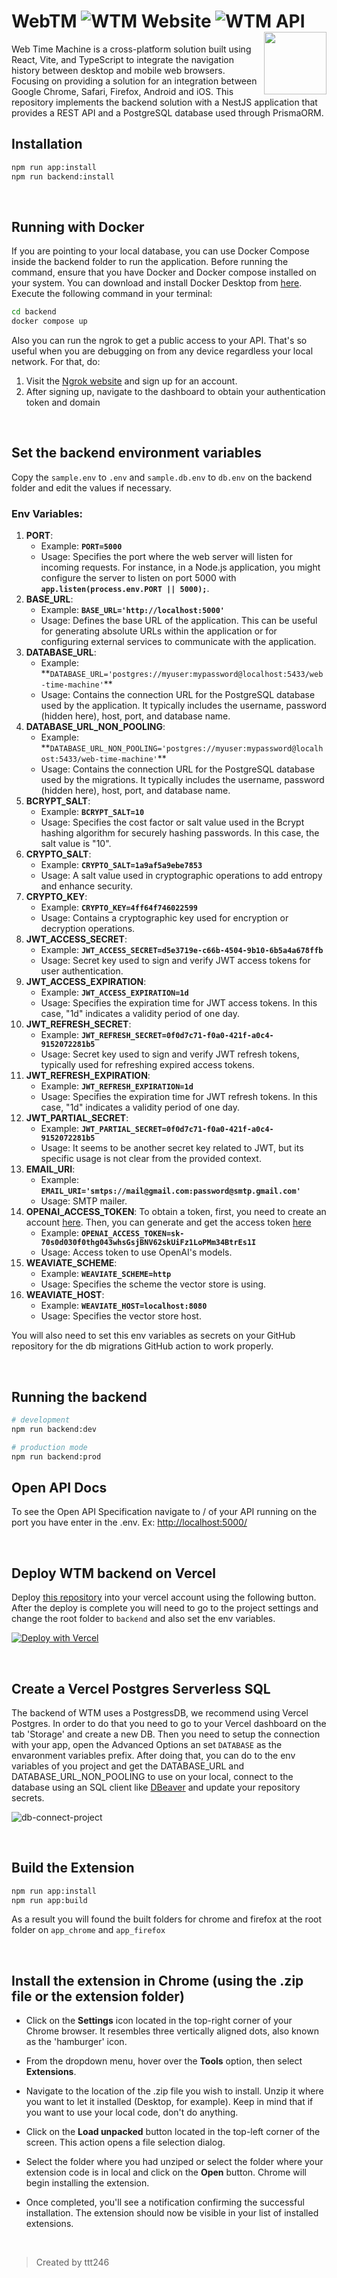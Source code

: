 # WebTM ![WTM  Website](https://cronitor.io/badges/CbeIhd/production/7FN5-J8hdv7hTI7zSN0Yyc6TBw0.svg) ![WTM  API](https://cronitor.io/badges/DOrpsj/production/0PbZKWShlq8iS_6_sPowwKHxKVI.svg)<img align="right" width="100" height="100" src="./app/public/app-icon.png">

Web Time Machine is a cross-platform solution built using React, Vite, and TypeScript to integrate the navigation history between desktop and mobile web browsers. Focusing on providing a solution for an integration between Google Chrome, Safari, Firefox, Android and iOS. This repository implements the backend solution with a NestJS application that provides a REST API and a PostgreSQL database used through PrismaORM.

## Installation

```bash
npm run app:install
npm run backend:install
```

<br/>

## Running with Docker

If you are pointing to your local database, you can use Docker Compose inside the backend folder to run the application. Before running the command, ensure that you have Docker and Docker compose installed on your system. You can download and install Docker Desktop from [here](https://www.docker.com/products/docker-desktop/).
Execute the following command in your terminal:

```bash
cd backend
docker compose up
```

Also you can run the ngrok to get a public access to your API. That's so useful when you are debugging on from any device regardless your local network. For that, do:

1. Visit the [Ngrok website](https://ngrok.com/) and sign up for an account.
2. After signing up, navigate to the dashboard to obtain your authentication token and domain

<br/>

## Set the backend environment variables

Copy the `sample.env` to `.env` and `sample.db.env` to `db.env` on the backend folder and edit the values if necessary.

### Env Variables:

1. **PORT**:
   - Example: **`PORT=5000`**
   - Usage: Specifies the port where the web server will listen for incoming requests. For instance, in a Node.js application, you might configure the server to listen on port 5000 with **`app.listen(process.env.PORT || 5000);`**.
2. **BASE_URL**:
   - Example: **`BASE_URL='http://localhost:5000'`**
   - Usage: Defines the base URL of the application. This can be useful for generating absolute URLs within the application or for configuring external services to communicate with the application.
3. **DATABASE_URL**:
   - Example: \*\*`DATABASE_URL='postgres://myuser:mypassword@localhost:5433/web-time-machine'`\*\*
   - Usage: Contains the connection URL for the PostgreSQL database used by the application. It typically includes the username, password (hidden here), host, port, and database name.
4. **DATABASE_URL_NON_POOLING**:
   - Example: \*\*`DATABASE_URL_NON_POOLING='postgres://myuser:mypassword@localhost:5433/web-time-machine'`\*\*
   - Usage: Contains the connection URL for the PostgreSQL database used by the migrations. It typically includes the username, password (hidden here), host, port, and database name.
5. **BCRYPT_SALT**:
   - Example: **`BCRYPT_SALT=10`**
   - Usage: Specifies the cost factor or salt value used in the Bcrypt hashing algorithm for securely hashing passwords. In this case, the salt value is "10".
6. **CRYPTO_SALT**:
   - Example: **`CRYPTO_SALT=1a9af5a9ebe7853`**
   - Usage: A salt value used in cryptographic operations to add entropy and enhance security.
7. **CRYPTO_KEY**:
   - Example: **`CRYPTO_KEY=4ff64f746022599`**
   - Usage: Contains a cryptographic key used for encryption or decryption operations.
8. **JWT_ACCESS_SECRET**:
   - Example: **`JWT_ACCESS_SECRET=d5e3719e-c66b-4504-9b10-6b5a4a678ffb`**
   - Usage: Secret key used to sign and verify JWT access tokens for user authentication.
9. **JWT_ACCESS_EXPIRATION**:
   - Example: **`JWT_ACCESS_EXPIRATION=1d`**
   - Usage: Specifies the expiration time for JWT access tokens. In this case, "1d" indicates a validity period of one day.
10. **JWT_REFRESH_SECRET**:
    - Example: **`JWT_REFRESH_SECRET=0f0d7c71-f0a0-421f-a0c4-9152072281b5`**
    - Usage: Secret key used to sign and verify JWT refresh tokens, typically used for refreshing expired access tokens.
11. **JWT_REFRESH_EXPIRATION**:
    - Example: **`JWT_REFRESH_EXPIRATION=1d`**
    - Usage: Specifies the expiration time for JWT refresh tokens. In this case, "1d" indicates a validity period of one day.
12. **JWT_PARTIAL_SECRET**:
    - Example: **`JWT_PARTIAL_SECRET=0f0d7c71-f0a0-421f-a0c4-9152072281b5`**
    - Usage: It seems to be another secret key related to JWT, but its specific usage is not clear from the provided context.
13. **EMAIL_URI**:
    - Example: **`EMAIL_URI='smtps://mail@gmail.com:password@smtp.gmail.com'`**
    - Usage: SMTP mailer.
14. **OPENAI_ACCESS_TOKEN**: To obtain a token, first, you need to create an account [here](https://auth0.openai.com/u/signup/identifier?state=hKFo2SBMLTJkWUFpa2dVWlBrTDdrTjdxbEp2ZGt6RmZBakdvbKFur3VuaXZlcnNhbC1sb2dpbqN0aWTZIEhleHE1SGYzQkdpMjhDM3d3dnFVZERmamF6TVpTMEpGo2NpZNkgRFJpdnNubTJNdTQyVDNLT3BxZHR3QjNOWXZpSFl6d0Q). Then, you can generate and get the access token [here](https://platform.openai.com/account/api-keys)
    - Example: **`OPENAI_ACCESS_TOKEN=sk-70s0d030f0thg043whsGsjBNV62skUiFz1LoPMm34BtrEs1I`**
    - Usage: Access token to use OpenAI's models.
15. **WEAVIATE_SCHEME**:
    - Example: **`WEAVIATE_SCHEME=http`**
    - Usage: Specifies the scheme the vector store is using.
16. **WEAVIATE_HOST**:
    - Example: **`WEAVIATE_HOST=localhost:8080`**
    - Usage: Specifies the vector store host.

You will also need to set this env variables as secrets on your GitHub repository for the db migrations GitHub action to work properly.

<br/>

## Running the backend

```bash
# development
npm run backend:dev

# production mode
npm run backend:prod
```

## Open API Docs

To see the Open API Specification navigate to / of your API running on the port you have enter in the .env. Ex: [http://localhost:5000/](http://localhost:5000/)

<br/>

## Deploy WTM backend on Vercel

Deploy [this repository](https://github.com/webtimemachine/wtm2) into your vercel account using the following button. After the deploy is complete you will need to go to the project settings and change the root folder to `backend` and also set the env variables.

[![Deploy with Vercel](https://vercel.com/button)](https://vercel.com/new/clone?repository-url=https%3A%2F%2Fgithub.com%2Fwebtimemachine%2Fwtm2)

<br/>

## Create a Vercel Postgres Serverless SQL

The backend of WTM uses a PostgressDB, we recommend using Vercel Postgres. In order to do that you need to go to your Vercel dashboard on the tab 'Storage' and create a new DB. Then you need to setup the connection with your app, open the Advanced Options an set `DATABASE` as the envaronment variables prefix. After doing that, you can do to the env variables of you project and get the DATABASE_URL and DATABASE_URL_NON_POOLING to use on your local, connect to the database using an SQL client like [DBeaver](https://dbeaver.io/) and update your repository secrets.

![db-connect-project](./docs/db-connect-project.png)

<br/>

## Build the Extension

```bash
npm run app:install
npm run app:build
```

As a result you will found the built folders for chrome and firefox at the root folder on `app_chrome` and `app_firefox`

<br/>

## Install the extension in Chrome (using the .zip file or the extension folder)

- Click on the **Settings** icon located in the top-right corner of your Chrome browser. It resembles three vertically aligned dots, also known as the 'hamburger' icon.

- From the dropdown menu, hover over the **Tools** option, then select **Extensions**.

- Navigate to the location of the .zip file you wish to install. Unzip it where you want to let it installed (Desktop, for example). Keep in mind that if you want to use your local code, don't do anything.

- Click on the **Load unpacked** button located in the top-left corner of the screen. This action opens a file selection dialog.

- Select the folder where you had unziped or select the folder where your extension code is in local and click on the **Open** button. Chrome will begin installing the extension.

- Once completed, you'll see a notification confirming the successful installation. The extension should now be visible in your list of installed extensions.

<br/>

> Created by ttt246
